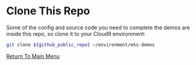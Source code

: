 # Clone This Repo

Some of the config and source code you need to complete the demos are inside this repo, so clone it to your Cloud9 environment:
```bash
git clone ${github_public_repo} ~/environment/eks-demos
```

[Return To Main Menu](../../README.md)
